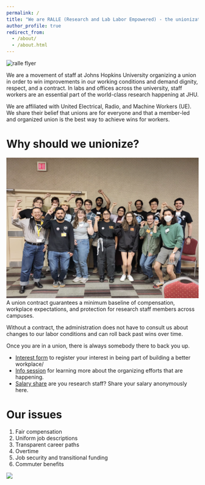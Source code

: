 ```yaml
---
permalink: /
title: "We are RALLE (Research and Lab Labor Empowered) - the unionization effort for JHU research staff"
author_profile: true
redirect_from: 
  - /about/
  - /about.html
---
```

![ralle flyer](images/ralle_flyer.png)

We are a movement of staff at Johns Hopkins University organizing a union in order to win improvements in our working conditions and demand dignity, respect, and a contract. In labs and offices across the university, staff workers are an essential part of the world-class research happening at JHU.

We are affiliated with United Electrical, Radio, and Machine Workers (UE). We share their belief that unions are for everyone and that a member-led and organized union is the best way to achieve wins for workers.

Why should we unionize?
======
![ralle group](images/ralle_group.png)
A union contract guarantees a minimum baseline of compensation, workplace expectations, and protection for research staff members across campuses. 

Without a contract, the administration does not have to consult us about changes to our labor conditions and can roll back past wins over time.

Once you are in a union, there is always somebody there to back you up. 

- [Interest form](http://tinyurl.com/ralle-petition)  to register your interest in being part of building a better workplace/
- [Info session](https://forms.gle/soJMaRocy4XQvN6q7) for learning more about the organizing efforts that are happening.
- [Salary share](https://docs.google.com/forms/d/15m-pFtZgaD016DWXY3dqhILbr49kELBZ-RcRRmlvmiQ/viewform?edit_requested=true) are you research staff? Share your salary anonymously here.

Our issues
======
1. Fair compensation
2. Uniform job descriptions
3. Transparent career paths
4. Overtime
5. Job security and transitional funding
6. Commuter benefits

![](images/ralle_table.png)
